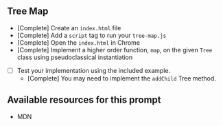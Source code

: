 ## Tree Map

- [Complete] Create an `index.html` file
- [Complete] Add a `script` tag to run your `tree-map.js`
- [Complete] Open the `index.html` in Chrome
- [Complete] Implement a higher order function, `map`, on the given `Tree` class using pseudoclassical instantiation
- [ ] Test your implementation using the included example.
  - [Complete] You may need to implement the `addChild` Tree method.

## Available resources for this prompt
* MDN

